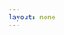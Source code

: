 ```yaml
---
layout: none
---
```


<RedoclyAPIBlock src="/firefly-services/docs/photoshop_text.json" width="600px" disableSidebar hideTryItPanel />
